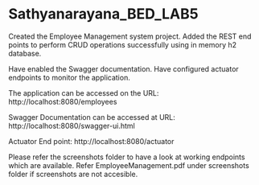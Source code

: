 # Sathyanarayana_BED_LAB5

Created the Employee Management system project.
Added the REST end points to perform CRUD operations successfully using in memory h2 database.

Have enabled the Swagger documentation.
Have configured actuator endpoints to monitor the application.


The application can be accessed on the URL: http://localhost:8080/employees

Swagger Documentation can be accessed at URL: http://localhost:8080/swagger-ui.html

Actuator End point: http://localhost:8080/actuator


Please refer the screenshots folder to have a look at working endpoints which are available. Refer EmployeeManagement.pdf under screenshots folder if screenshots are not accesible.
